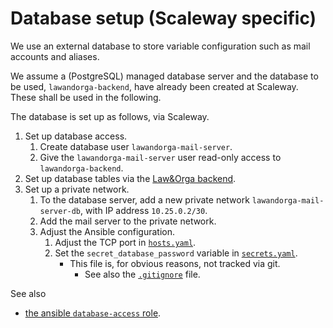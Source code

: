 # Database setup (Scaleway specific)

We use an external database to store variable configuration such as mail
accounts and aliases.

We assume a (PostgreSQL) managed database server and the database to be used,
`lawandorga-backend`, have already been created at Scaleway.  These shall be
used in the following.

The database is set up as follows, via Scaleway.

1. Set up database access.
    1. Create database user `lawandorga-mail-server`.
    2. Give the `lawandorga-mail-server` user read-only access to
       `lawandorga-backend`.
2. Set up database tables via the [Law&Orga backend](https://github.com/lawandorga/lawandorga-backend-service).
3. Set up a private network.
    1. To the database server, add a new private network
       `lawandorga-mail-server-db`, with IP address `10.25.0.2/30`.
    2. Add the mail server to the private network.
    3. Adjust the Ansible configuration.
        1. Adjust the TCP port in [`hosts.yaml`](/ansible/hosts.yaml).
        2. Set the `secret_database_password` variable in
           [`secrets.yaml`](/ansible/host_vars/lawandorga-mail-server/secrets.yaml).
            * This file is, for obvious reasons, not tracked via git.
                * See also the [`.gitignore`](/.gitignore) file.


See also

* [the ansible `database-access` role](/ansible/roles/database-access/).
